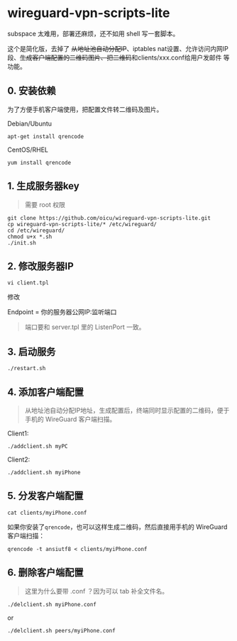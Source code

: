 # wireguard-vpn-scripts-lite

subspace 太难用，部署还麻烦，还不如用 shell 写一套脚本。

这个是简化版，去掉了 <del>从地址池自动分配IP</del>、iptables nat设置、允许访问内网IP段、<del>生成客户端配置的二维码图片、把二维码</del>和clients/xxx.conf给用户发邮件 等功能。

## 0. 安装依赖

为了方便手机客户端使用，把配置文件转二维码及图片。

Debian/Ubuntu
```
apt-get install qrencode
```

CentOS/RHEL
```
yum install qrencode
```

## 1. 生成服务器key

> 需要 root 权限

```
git clone https://github.com/oicu/wireguard-vpn-scripts-lite.git
cp wireguard-vpn-scripts-lite/* /etc/wireguard/
cd /etc/wireguard/
chmod u+x *.sh
./init.sh
```

## 2. 修改服务器IP
```
vi client.tpl
```

修改

Endpoint = 你的服务器公网IP:监听端口

> 端口要和 server.tpl 里的 ListenPort 一致。

## 3. 启动服务
```
./restart.sh
```

## 4. 添加客户端配置

> 从地址池自动分配IP地址，生成配置后，终端同时显示配置的二维码，便于手机的 WireGuard 客户端扫描。

Client1:
```
./addclient.sh myPC
```

Client2:
```
./addclient.sh myiPhone
```

## 5. 分发客户端配置
```
cat clients/myiPhone.conf
```

如果你安装了`qrencode`，也可以这样生成二维码，然后直接用手机的 WireGuard 客户端扫描：
```
qrencode -t ansiutf8 < clients/myiPhone.conf
```

## 6. 删除客户端配置

> 这里为什么要带 .conf ？因为可以 tab 补全文件名。

```
./delclient.sh myiPhone.conf
```

or

```
./delclient.sh peers/myiPhone.conf
```
